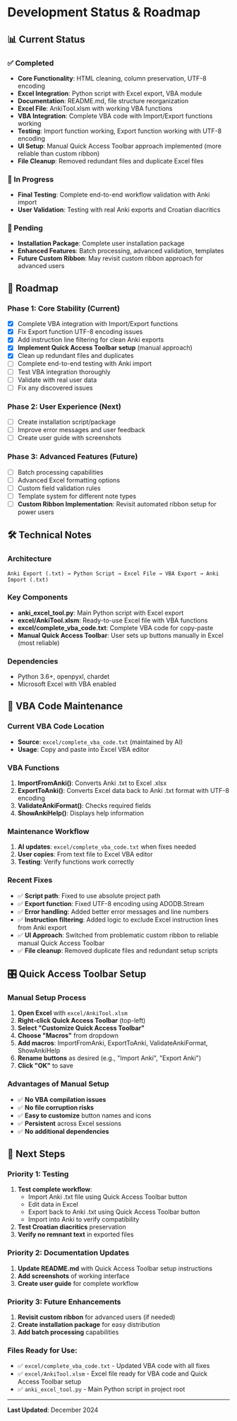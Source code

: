 # Development Status & Roadmap

## 📊 Current Status

### ✅ Completed
- **Core Functionality**: HTML cleaning, column preservation, UTF-8 encoding
- **Excel Integration**: Python script with Excel export, VBA module
- **Documentation**: README.md, file structure reorganization
- **Excel File**: AnkiTool.xlsm with working VBA functions
- **VBA Integration**: Complete VBA code with Import/Export functions working
- **Testing**: Import function working, Export function working with UTF-8 encoding
- **UI Setup**: Manual Quick Access Toolbar approach implemented (more reliable than custom ribbon)
- **File Cleanup**: Removed redundant files and duplicate Excel files

### 🔄 In Progress
- **Final Testing**: Complete end-to-end workflow validation with Anki import
- **User Validation**: Testing with real Anki exports and Croatian diacritics

### 🚧 Pending
- **Installation Package**: Complete user installation package
- **Enhanced Features**: Batch processing, advanced validation, templates
- **Future Custom Ribbon**: May revisit custom ribbon approach for advanced users

## 🎯 Roadmap

### Phase 1: Core Stability (Current)
- [x] Complete VBA integration with Import/Export functions
- [x] Fix Export function UTF-8 encoding issues
- [x] Add instruction line filtering for clean Anki exports
- [x] **Implement Quick Access Toolbar setup** (manual approach)
- [x] Clean up redundant files and duplicates
- [ ] Complete end-to-end testing with Anki import
- [ ] Test VBA integration thoroughly
- [ ] Validate with real user data
- [ ] Fix any discovered issues

### Phase 2: User Experience (Next)
- [ ] Create installation script/package
- [ ] Improve error messages and user feedback
- [ ] Create user guide with screenshots

### Phase 3: Advanced Features (Future)
- [ ] Batch processing capabilities
- [ ] Advanced Excel formatting options
- [ ] Custom field validation rules
- [ ] Template system for different note types
- [ ] **Custom Ribbon Implementation**: Revisit automated ribbon setup for power users

## 🛠️ Technical Notes

### Architecture
```
Anki Export (.txt) → Python Script → Excel File → VBA Export → Anki Import (.txt)
```

### Key Components
- **anki_excel_tool.py**: Main Python script with Excel export
- **excel/AnkiTool.xlsm**: Ready-to-use Excel file with VBA functions
- **excel/complete_vba_code.txt**: Complete VBA code for copy-paste
- **Manual Quick Access Toolbar**: User sets up buttons manually in Excel (most reliable)

### Dependencies
- Python 3.6+, openpyxl, chardet
- Microsoft Excel with VBA enabled

## 🔧 VBA Code Maintenance

### Current VBA Code Location
- **Source**: `excel/complete_vba_code.txt` (maintained by AI)
- **Usage**: Copy and paste into Excel VBA editor

### VBA Functions
1. **ImportFromAnki()**: Converts Anki .txt to Excel .xlsx
2. **ExportToAnki()**: Converts Excel data back to Anki .txt format with UTF-8 encoding
3. **ValidateAnkiFormat()**: Checks required fields
4. **ShowAnkiHelp()**: Displays help information

### Maintenance Workflow
1. **AI updates**: `excel/complete_vba_code.txt` when fixes needed
2. **User copies**: From text file to Excel VBA editor
3. **Testing**: Verify functions work correctly

### Recent Fixes
- ✅ **Script path**: Fixed to use absolute project path
- ✅ **Export function**: Fixed UTF-8 encoding using ADODB.Stream
- ✅ **Error handling**: Added better error messages and line numbers
- ✅ **Instruction filtering**: Added logic to exclude Excel instruction lines from Anki export
- ✅ **UI Approach**: Switched from problematic custom ribbon to reliable manual Quick Access Toolbar
- ✅ **File cleanup**: Removed duplicate files and redundant setup scripts

## 🎛️ Quick Access Toolbar Setup

### Manual Setup Process
1. **Open Excel** with `excel/AnkiTool.xlsm`
2. **Right-click Quick Access Toolbar** (top-left)
3. **Select "Customize Quick Access Toolbar"**
4. **Choose "Macros"** from dropdown
5. **Add macros**: ImportFromAnki, ExportToAnki, ValidateAnkiFormat, ShowAnkiHelp
6. **Rename buttons** as desired (e.g., "Import Anki", "Export Anki")
7. **Click "OK"** to save

### Advantages of Manual Setup
- ✅ **No VBA compilation issues**
- ✅ **No file corruption risks**
- ✅ **Easy to customize** button names and icons
- ✅ **Persistent** across Excel sessions
- ✅ **No additional dependencies**

## 📅 Next Steps

### Priority 1: Testing
1. **Test complete workflow**:
   - Import Anki .txt file using Quick Access Toolbar button
   - Edit data in Excel
   - Export back to Anki .txt using Quick Access Toolbar button
   - Import into Anki to verify compatibility
2. **Test Croatian diacritics** preservation
3. **Verify no remnant text** in exported files

### Priority 2: Documentation Updates
1. **Update README.md** with Quick Access Toolbar setup instructions
2. **Add screenshots** of working interface
3. **Create user guide** for complete workflow

### Priority 3: Future Enhancements
1. **Revisit custom ribbon** for advanced users (if needed)
2. **Create installation package** for easy distribution
3. **Add batch processing** capabilities

### Files Ready for Use:
- ✅ `excel/complete_vba_code.txt` - Updated VBA code with all fixes
- ✅ `excel/AnkiTool.xlsm` - Excel file ready for VBA code and Quick Access Toolbar setup
- ✅ `anki_excel_tool.py` - Main Python script in project root

---

**Last Updated**: December 2024 